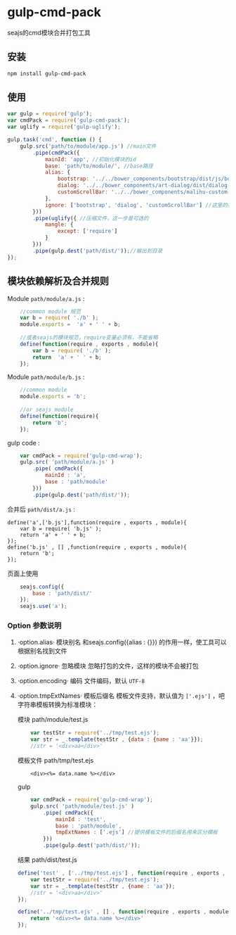 # gulp-cmd-pack
seajs的cmd模块合并打包工具


## 安装

```bash
npm install gulp-cmd-pack
```

## 使用

```javascript
var gulp = require('gulp');
var cmdPack = require('gulp-cmd-pack');
var uglify = require('gulp-uglify');

gulp.task('cmd', function () {
    gulp.src('path/to/module/app.js') //main文件
        .pipe(cmdPack({
            mainId: 'app', //初始化模块的id
            base: 'path/to/module/', //base路径
            alias: {
                bootstrap: '../../bower_components/bootstrap/dist/js/bootstrap.min.js',
                dialog: '../../bower_components/art-dialog/dist/dialog-plus-min.js',
                customScrollBar: '../../bower_components/malihu-custom-scrollbar-plugin/jquery.mCustomScrollbar.min.js'
            },
            ignore: ['bootstrap', 'dialog', 'customScrollBar'] //这里的模块将不会打包进去
        }))
        .pipe(uglify({ //压缩文件，这一步是可选的
            mangle: {
                except: ['require']
            }
        }))
        .pipe(gulp.dest('path/dist/'));//输出到目录
});
```

## 模块依赖解析及合并规则

Module `path/module/a.js` :

```js
    //common module 规范
    var b = require( './b' );
    module.exports =  'a' + ' ' + b;
    
    //或者seajs的模块规范，require变量必须有，不能省略
    define(function(require , exports , module){
        var b = require( './b' );
        return  'a' + ' ' + b;
    });
```

Module `path/module/b.js` :

```js
    //common module
    module.exports = 'b';
    
    //or seajs module
    define(function(require){
        return 'b';
    });
```

gulp code :

```js
    var cmdPack = require('gulp-cmd-wrap');
    gulp.src( 'path/module/a.js' )
        .pipe( cmdPack({
            mainId : 'a',
            base : 'path/module'
        }))
        .pipe(gulp.dest('path/dist/'));
```

合并后 `path/dist/a.js` :

```
define('a',['b.js'],function(require , exports , module){
    var b = require( 'b.js' );
    return 'a' + ' ' + b;
});
define('b.js' , [] ,function(require , exports , module){
    return 'b';
});
```

页面上使用
```js
    seajs.config({
        base : 'path/dist/'
    });
    seajs.use('a');
```

### Option 参数说明
1. ·option.alias·  模块别名
    和seajs.config({alias : {}}) 的作用一样，使工具可以根据别名找到文件
2. ·option.ignore·  忽略模块
    忽略打包的文件，这样的模块不会被打包
3. ·option.encoding·  编码
    文件编码，默认 `UTF-8`
4. ·option.tmpExtNames·  模板后缀名
    模板文件支持，默认值为 `['.ejs']` ，吧字符串模板转换为标准模块：
    
    模块 path/module/test.js
    ```js
        var testStr = require('../tmp/test.ejs');
        var str = _.template(testStr , {data : {name : 'aa'}});
        //str = '<div>aa</div>'
    ```
    模板文件 path/tmp/test.ejs
    ```
        <div><%= data.name %></div>
    ```
    
    gulp
    ```js
        var cmdPack = require('gulp-cmd-wrap');
        gulp.src( 'path/module/test.js' )
            .pipe( cmdPack({
                mainId : 'test',
                base : 'path/module',
                tmpExtNames : ['.ejs'] //提供模板文件的后缀名用来区分模板
            }))
            .pipe(gulp.dest('path/dist/'));
    ```
         
    结果 path/dist/test.js
    ```js
    define('test' , ['../tmp/test.ejs'] , function(require , exports , module){
        var testStr = require('../tmp/test.ejs');
        var str = _.template(testStr , {name : 'aa'});
        //str = '<div>aa</div>'
    });
    
    define('../tmp/test.ejs' , [] , function(require , exports , module){
        return '<div><%= data.name %></div>'
    });
    ```